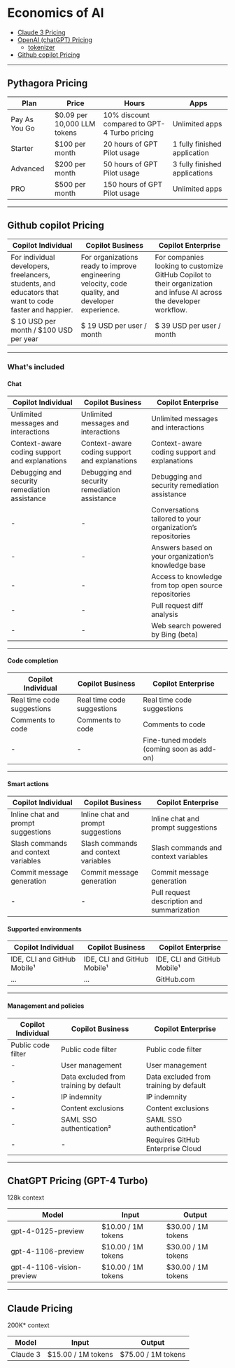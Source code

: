 # Economics of AI

- [Claude 3 Pricing](https://www.anthropic.com/news/claude-3-family)
- [OpenAI (chatGPT) Pricing](https://openai.com/pricing)
  - [tokenizer](https://platform.openai.com/tokenizer)
- [Github copilot Pricing](https://github.com/features/copilot#pricing)

---

## Pythagora Pricing

| Plan          | Price                       | Hours                                        | Apps                          |
| ------------- | --------------------------- | -------------------------------------------- | ----------------------------- |
| Pay As You Go | $0.09 per 10,000 LLM tokens | 10% discount compared to GPT-4 Turbo pricing | Unlimited apps                |
| Starter       | $100 per month              | 20 hours of GPT Pilot usage                  | 1 fully finished application  |
| Advanced      | $200 per month              | 50 hours of GPT Pilot usage                  | 3 fully finished applications |
| PRO           | $500 per month              | 150 hours of GPT Pilot usage                 | Unlimited apps                |

---

## Github copilot Pricing

| Copilot Individual                                                                                    | Copilot Business                                                                                 | Copilot Enterprise                                                                                                   |
| ----------------------------------------------------------------------------------------------------- | ------------------------------------------------------------------------------------------------ | -------------------------------------------------------------------------------------------------------------------- |
| For individual developers, freelancers, students, and educators that want to code faster and happier. | For organizations ready to improve engineering velocity, code quality, and developer experience. | For companies looking to customize GitHub Copilot to their organization and infuse AI across the developer workflow. |
| $ 10 USD per month / $100 USD per year                                                                | $ 19 USD per user / month                                                                        | $ 39 USD per user / month                                                                                            |

---

### What's included

#### Chat

| Copilot Individual                            | Copilot Business                              | Copilot Enterprise                                         |
| --------------------------------------------- | --------------------------------------------- | ---------------------------------------------------------- |
| Unlimited messages and interactions           | Unlimited messages and interactions           | Unlimited messages and interactions                        |
| Context-aware coding support and explanations | Context-aware coding support and explanations | Context-aware coding support and explanations              |
| Debugging and security remediation assistance | Debugging and security remediation assistance | Debugging and security remediation assistance              |
| -                                             | -                                             | Conversations tailored to your organization’s repositories |
| -                                             | -                                             | Answers based on your organization’s knowledge base        |
| -                                             | -                                             | Access to knowledge from top open source repositories      |
| -                                             | -                                             | Pull request diff analysis                                 |
| -                                             | -                                             | Web search powered by Bing (beta)                          |

---

#### Code completion

| Copilot Individual         | Copilot Business           | Copilot Enterprise                        |
| -------------------------- | -------------------------- | ----------------------------------------- |
| Real time code suggestions | Real time code suggestions | Real time code suggestions                |
| Comments to code           | Comments to code           | Comments to code                          |
| -                          | -                          | Fine-tuned models (coming soon as add-on) |

---

#### Smart actions

| Copilot Individual                   | Copilot Business                     | Copilot Enterprise                         |
| ------------------------------------ | ------------------------------------ | ------------------------------------------ |
| Inline chat and prompt suggestions   | Inline chat and prompt suggestions   | Inline chat and prompt suggestions         |
| Slash commands and context variables | Slash commands and context variables | Slash commands and context variables       |
| Commit message generation            | Commit message generation            | Commit message generation                  |
| -                                    | -                                    | Pull request description and summarization |

#### Supported environments

| Copilot Individual          | Copilot Business            | Copilot Enterprise          |
| --------------------------- | --------------------------- | --------------------------- |
| IDE, CLI and GitHub Mobile¹ | IDE, CLI and GitHub Mobile¹ | IDE, CLI and GitHub Mobile¹ |
| ...                         | ...                         | GitHub.com                  |

---

#### Management and policies

| Copilot Individual | Copilot Business                       | Copilot Enterprise                     |
| ------------------ | -------------------------------------- | -------------------------------------- |
| Public code filter | Public code filter                     | Public code filter                     |
| -                  | User management                        | User management                        |
| -                  | Data excluded from training by default | Data excluded from training by default |
| -                  | IP indemnity                           | IP indemnity                           |
| -                  | Content exclusions                     | Content exclusions                     |
| -                  | SAML SSO authentication²               | SAML SSO authentication²               |
| -                  | -                                      | Requires GitHub Enterprise Cloud       |

---

## ChatGPT Pricing (GPT-4 Turbo)

128k context

| Model                     | Input              | Output             |
| ------------------------- | ------------------ | ------------------ |
| gpt-4-0125-preview        | $10.00 / 1M tokens | $30.00 / 1M tokens |
| gpt-4-1106-preview        | $10.00 / 1M tokens | $30.00 / 1M tokens |
| gpt-4-1106-vision-preview | $10.00 / 1M tokens | $30.00 / 1M tokens |

---

## Claude Pricing

200K\* context

| Model    | Input              | Output             |
| -------- | ------------------ | ------------------ |
| Claude 3 | $15.00 / 1M tokens | $75.00 / 1M tokens |
